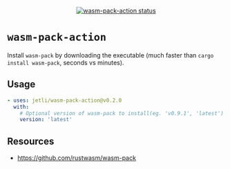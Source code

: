 <p align="center">
  <a href="https://github.com/jetli/wasm-pack-action/actions"><img alt="wasm-pack-action status" src="https://github.com/jetli/wasm-pack-action/workflows/build-test/badge.svg"></a>
</p>

# `wasm-pack-action`

Install `wasm-pack` by downloading the executable (much faster than `cargo install wasm-pack`, seconds vs minutes).

## Usage

```yaml
- uses: jetli/wasm-pack-action@v0.2.0
  with:
    # Optional version of wasm-pack to install(eg. 'v0.9.1', 'latest')
    version: 'latest'
```

## Resources
- https://github.com/rustwasm/wasm-pack

